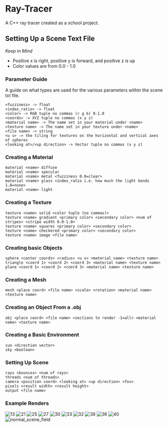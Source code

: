 # Ray-Tracer
A C++ ray tracer created as a school project.

## Setting Up a Scene Text File
*Keep in Mind*
- Positive x is right, positive y is forward, and positive z is up
- Color values are from 0.0 - 1.0
### Parameter Guide
A guide on what types are used for the various parameters within the scene txt file.
```
<fuzziness> -> float
<index_ratio> -> float
<color> -> RGB tuple no commas (r g b) 0-1.0
<coords> -> XYZ tuple no commas (x y z)
<material name> -> The name set in your material under <name>
<texture name> -> The name set in your texture under <name>
<file name> -> string
<u v> -> the tiling for textures on the horizontal and vertical axes of spheres
<looking at>/<up direction> -> Vector tuple no commas (x y z)
```
### Creating a Material
```
material <name> diffuse
material <name> specular
material <name> metal <fuzziness 0.0=clear>
material <name> glass <index_ratio i.e. how much the light bends 1.0=none>  
material <name> light
```
### Creating a Texture
```
texture <name> solid <color tuple (no commas)>
texture <name> gradient <primary color> <secondary color> <num of stripes> <stripe width 0.0-1.0>
texture <name> squares <primary color> <secondary color>
texture <name> checkered <primary color> <secondary color>
texture <name> image <file name>
```
### Creating basic Objects
```
sphere <center coords> <radius> <u v> <material name> <texture name>
triangle <coord 1> <coord 2> <coord 3> <material name> <texture name>
plane <coord 1> <coord 2> <coord 3> <material name> <texture name>
```

### Creating a Mesh
```
mesh <place coord> <file name> <scale> <rotation> <material name> <texture name>
```
### Creating an Object From a .obj
```
obj <place coord> <file name> <sections to render -1=all> <material name> <texture name>
```
### Creating a Basic Environment
```
sun <direction vector>
sky <boolean>
```
### Setting Up Scene
```
rays <bounces> <num of rays>
threads <num of threads>
camera <position coord> <looking at> <up direction> <fov>
pixels <result width> <result height>
output <file name>
```

### Example Renders
![13](https://github.com/Peter-Vanderhyde/Ray-Tracer/assets/71889138/4e301d58-7aac-4800-9862-6f92996c4b37)
![21](https://github.com/Peter-Vanderhyde/Ray-Tracer/assets/71889138/4ee1c515-2ee8-43d2-8894-94d5b0a52c9d)
![25](https://github.com/Peter-Vanderhyde/Ray-Tracer/assets/71889138/87d62489-9ec9-4a61-8b4e-f9df79952605)
![27](https://github.com/Peter-Vanderhyde/Ray-Tracer/assets/71889138/65bac249-b96c-4ee8-8fd7-7c655fa00687)
![30](https://github.com/Peter-Vanderhyde/Ray-Tracer/assets/71889138/b852210e-16ce-4c41-925e-b722322dca64)
![33](https://github.com/Peter-Vanderhyde/Ray-Tracer/assets/71889138/39ec069d-9561-4c89-8e38-f2240eea1d2d)
![32](https://github.com/Peter-Vanderhyde/Ray-Tracer/assets/71889138/9dd526e7-9b8b-4f69-8748-e148d6842f5c)
![38](https://github.com/Peter-Vanderhyde/Ray-Tracer/assets/71889138/30c22fd9-8394-4a5d-b427-dc6d2d536847)
![36](https://github.com/Peter-Vanderhyde/Ray-Tracer/assets/71889138/b3d5ac58-7ba2-4504-8712-add6ac29828b)
![40](https://github.com/Peter-Vanderhyde/Ray-Tracer/assets/71889138/541916bd-f4a8-4f49-bcbf-776d578a672c)
![normal_scene_field](https://github.com/Peter-Vanderhyde/Ray-Tracer/assets/71889138/dad689d5-743e-4257-b5e0-21314c9281ff)
